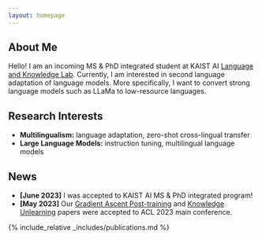 ```yaml
---
layout: homepage
---
```


## About Me

Hello! I am an incoming MS & PhD integrated student at KAIST AI [Language and Knowledge Lab](https://lklab.kaist.ac.kr/). Currently, I am interested in second language adaptation of language models. More specifically, I want to convert strong language models such as LLaMa to low-resource languages.

## Research Interests

- **Multilingualism:** language adaptation, zero-shot cross-lingual transfer
- **Large Language Models:** instruction tuning, multilingual language models

## News

- **[June 2023]** I was accepted to KAIST AI MS & PhD integrated program!
- **[May 2023]** Our [Gradient Ascent Post-training](https://arxiv.org/abs/2306.07052) and [Knowledge Unlearning](https://arxiv.org/abs/2210.01504) papers were accepted to ACL 2023 main conference.

{% include_relative _includes/publications.md %}
